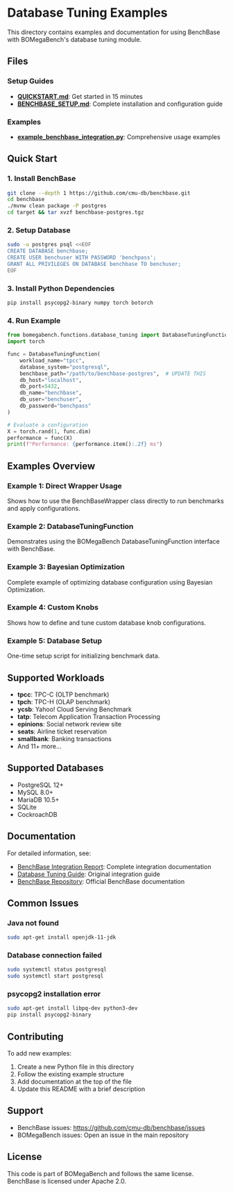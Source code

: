 # Database Tuning Examples

This directory contains examples and documentation for using BenchBase with BOMegaBench's database tuning module.

## Files

### Setup Guides

- **[QUICKSTART.md](QUICKSTART.md)**: Get started in 15 minutes
- **[BENCHBASE_SETUP.md](BENCHBASE_SETUP.md)**: Complete installation and configuration guide

### Examples

- **[example_benchbase_integration.py](example_benchbase_integration.py)**: Comprehensive usage examples

## Quick Start

### 1. Install BenchBase

```bash
git clone --depth 1 https://github.com/cmu-db/benchbase.git
cd benchbase
./mvnw clean package -P postgres
cd target && tar xvzf benchbase-postgres.tgz
```

### 2. Setup Database

```bash
sudo -u postgres psql <<EOF
CREATE DATABASE benchbase;
CREATE USER benchuser WITH PASSWORD 'benchpass';
GRANT ALL PRIVILEGES ON DATABASE benchbase TO benchuser;
EOF
```

### 3. Install Python Dependencies

```bash
pip install psycopg2-binary numpy torch botorch
```

### 4. Run Example

```python
from bomegabench.functions.database_tuning import DatabaseTuningFunction
import torch

func = DatabaseTuningFunction(
    workload_name="tpcc",
    database_system="postgresql",
    benchbase_path="/path/to/benchbase-postgres",  # UPDATE THIS
    db_host="localhost",
    db_port=5432,
    db_name="benchbase",
    db_user="benchuser",
    db_password="benchpass"
)

# Evaluate a configuration
X = torch.rand(1, func.dim)
performance = func(X)
print(f"Performance: {performance.item():.2f} ms")
```

## Examples Overview

### Example 1: Direct Wrapper Usage

Shows how to use the BenchBaseWrapper class directly to run benchmarks and apply configurations.

### Example 2: DatabaseTuningFunction

Demonstrates using the BOMegaBench DatabaseTuningFunction interface with BenchBase.

### Example 3: Bayesian Optimization

Complete example of optimizing database configuration using Bayesian Optimization.

### Example 4: Custom Knobs

Shows how to define and tune custom database knob configurations.

### Example 5: Database Setup

One-time setup script for initializing benchmark data.

## Supported Workloads

- **tpcc**: TPC-C (OLTP benchmark)
- **tpch**: TPC-H (OLAP benchmark)
- **ycsb**: Yahoo! Cloud Serving Benchmark
- **tatp**: Telecom Application Transaction Processing
- **epinions**: Social network review site
- **seats**: Airline ticket reservation
- **smallbank**: Banking transactions
- And 11+ more...

## Supported Databases

- PostgreSQL 12+
- MySQL 8.0+
- MariaDB 10.5+
- SQLite
- CockroachDB

## Documentation

For detailed information, see:

- [BenchBase Integration Report](../../BENCHBASE_INTEGRATION_REPORT.md): Complete integration documentation
- [Database Tuning Guide](../../DATABASE_TUNING_INTEGRATION_GUIDE.md): Original integration guide
- [BenchBase Repository](https://github.com/cmu-db/benchbase): Official BenchBase documentation

## Common Issues

### Java not found
```bash
sudo apt-get install openjdk-11-jdk
```

### Database connection failed
```bash
sudo systemctl status postgresql
sudo systemctl start postgresql
```

### psycopg2 installation error
```bash
sudo apt-get install libpq-dev python3-dev
pip install psycopg2-binary
```

## Contributing

To add new examples:

1. Create a new Python file in this directory
2. Follow the existing example structure
3. Add documentation at the top of the file
4. Update this README with a brief description

## Support

- BenchBase issues: https://github.com/cmu-db/benchbase/issues
- BOMegaBench issues: Open an issue in the main repository

## License

This code is part of BOMegaBench and follows the same license.
BenchBase is licensed under Apache 2.0.
